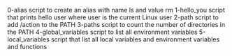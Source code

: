 0-alias script to create an alias with name ls and value rm
1-hello_you script that prints hello user where user is the current Linux user
2-path script to add /action to the PATH
3-paths script to count the number of directories in the PATH
4-global_variables script to list all environment variables
5-local_variables script that list all local variables and environment variables and functions
